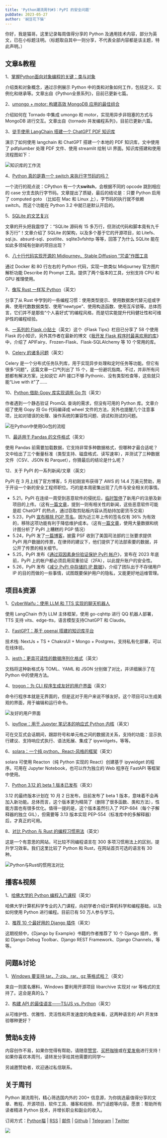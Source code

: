 ```yaml
---
title: 'Python潮流周刊#3：PyPI 的安全问题'
pubDate: 2023-05-27
author: '豌豆花下猫'
---
```


你好，我是猫哥。这里记录每周值得分享的 Python 及通用技术内容，部分为英文，已在小标题注明。（标题取自其中一则分享，不代表全部内容都是该主题，特此声明。）


## 文章&教程


1、[掌握Python面向对象编程的关键：类与对象](https://segmentfault.com/a/1190000043822529)

介绍类和对象概念，通过示例展示 Python 中的类和对象如何工作，包括定义、实例化和继承等。文章出自《Python全景系列》，目前已更新七篇。

2、[umongo + motor: 构建高效 MongoDB 应用的最佳组合](https://juejin.cn/post/7232977661207085117)

介绍如何在 Tornado 中集成 umongo 和 motor，实现用异步非阻塞的方式与 MongoDB 进行交互。文章出自《tornado 并发编程系列》，目前已更新六篇。

3、[徒手使用 LangChain 搭建一个 ChatGPT PDF 知识库](https://juejin.cn/post/7234821431804002365)

演示了如何使用 langchain 和 ChatGPT 搭建一个本地的 PDF 知识库，文中使用了 pdfplumber 处理 PDF 文件、使用 streamlit 绘制 UI 界面。知识库搭建和使用流程图如下：

![知识库的工作流](https://img.pythoncat.top/2023-05-27_langchain.png)

4、[Python 真的是靠一个 switch 来执行字节码的吗？](https://laike9m.com/blog/python-zhen-de-shi-kao-yi-ge-switch-lai-zhi-xing-zi-jie-ma-de-ma,138)

一个流行的观点说：CPython 有一个大**switch**，会根据不同的 opcode 跳到相应的 case 分支去执行字节码。文章提出了质疑，最后的结论是：只要 Python 启用了 computed goto （比如在 Mac 和 Linux 上），字节码的执行就不依赖 switch。而这个功能在 Python 3.2 中就已是默认开启的。

5、[SQLite 的文艺复兴](https://www.bmpi.dev/dev/renaissance-sqlite)

文章的开头把我震惊了：“SQLite 源码有 15 多万行，但测试代码和脚本竟有九千多万行”！文章介绍了 SQLite 的架构，以及多个基于它的开源项目，如 Litefs、sql.js、absurd-sql、postlite、sqlite3vfshttp 等等，回答了为什么 SQLite 能在如此多领域有创新的项目出现？

6、[八十行代码实现开源的 Midjourney、Stable Diffusion “咒语”作图工具](https://soulteary.com/2023/04/05/eighty-lines-of-code-to-implement-the-open-source-midjourney-and-stable-diffusion-spell-drawing-tool.html#%E5%86%99%E5%9C%A8%E5%89%8D%E9%9D%A2)

通过 Docker 和 80 行左右的 Python 代码，实现一款类似 Midjourney 官方图片解析功能 Describe 的 Prompt 工具。提供了两个版本的工具，分别支持 CPU 和 GPU 推理使用。

7、[像写 Rust 一样写 Python](https://kobzol.github.io/rust/python/2023/05/20/writing-python-like-its-rust.html)（英文）

分享了从 Rust 中学到的一些编程习惯：使用类型提示、使用数据类代替元组或字典、使用代数数据类型、使用“newtype”、使用构造函数、使用互斥锁等。总体而言，它们并不是那些“个人喜好式”的编程风格，而是切实能提升代码健壮性和可维护性的编程经验。

8、[一系列的 Flask 小贴士](https://www.patricksoftwareblog.com/flask_tips.html)（英文）这个《Flask Tips》栏目已分享了 58 个使用 Flask 的小知识，另外其作者在最新的博文《[我开发 Flask 程序时最喜欢用的库](https://www.patricksoftwareblog.com/my_favorite_python_packages_for_flask.html)》中，介绍了 APIFairy、Frozen-Flask、Flask-SQLAlchemy 等 10 个常用的库。

9、[Celery 的诸多问题](https://steve.dignam.xyz/2023/05/20/many-problems-with-celery/)（英文）

Celery 是一个分布式任务队列库，用于实现异步处理和定时任务等功能。但它有很多“问题”，这篇文章一口气列出了 15 个，是一份避坑指南。不过，并非所有问题都有解决方案，比如说它 API 接口不够 Pythonic、没有类型检查等，这些就只能“Live with it”了……

10、[Python 借助 Gopy 库实现调用 Go 包](https://last9.io/blog/using-golang-package-in-python-using-gopy/)（英文）

作者遇到一个静态验证 PromQL 查询的需求，但没有可用的 Python 库。文章介绍了使用  Gopy 将 Go 代码编译成 wheel 文件的方法，另外也提醒几个注意事项，比如对错误的处理、操作系统的兼容性问题、调试和测试的问题。

![在Python中使用Go包的流程](https://img.pythoncat.top/2023-05-27_gopy.png)

11、[最适用于 Pandas 的文件格式](https://pythonspeed.com/articles/best-file-format-for-pandas/)（英文）

使用 Pandas 前需要加载数据，它支持非常多种数据格式，但哪种才最合适呢？文中给出了三个衡量标准（类型支持、磁盘格式、读写速率），并测试了三种数据文件（CSV、JSON 和 Parquet），你猜最后的结论是什么呢？

12、关于 PyPI 的一系列新闻/文章（英文）

PyPI 在 3 月上线了官方博客，5 月初刚宣布获得了 AWS 的 14.4 万美元赞助，用于开设一个新的安全工程师职位。巧的是本周密集出现了几件与安全相关的事情。

- 5.21，PyPI 在连续一周受到恶意软件的侵扰后，[临时暂停](https://status.python.org/incidents/qy2t9mjjcc7g)了新用户的注册及新项目的上传。（这有[一篇文章](https://programmingeeksclub.com/pypi-security-threats-implications-python-community)，提到一则有相关性的新闻，这些恶意软件可能是趁 ChatGPT 的热点，通过窃取剪贴板内容从而劫持加密货币交易）
- 5.23，PyPI [宣布移除 PGP 签名](https://blog.pypi.org/posts/2023-05-23-removing-pgp/)，因为近三年上传的签名仅有 36% 为有效的，移除这项功能有利于降低维护成本。（这有[一篇文章](https://blog.yossarian.net/2023/05/21/PGP-signatures-on-PyPI-worse-than-useless)，使用大量数据和统计图分析了 PyPI 上糟糕的 PGP 情况）
- 5.24，PyPI 发了[一篇博客](https://blog.pypi.org/posts/2023-05-24-pypi-was-subpoenaed)，披露 PSF 收到了美国司法部的三张要求提供 PyPI 用户数据的传票，在律师的建议下，他们提供了司法部索要的数据，并公开了传票的相关细节。
- 5.25，PyPI 发布《[通过双因素身份验证保护 PyPI 帐户](https://blog.pypi.org/posts/2023-05-25-securing-pypi-with-2fa)》，宣布在 2023 年底前，PyPI 上的帐户都必须启用双重验证（2FA），以此提升账户的安全性。
- 5.26，PyPI 发布《[减少 PyPI 中存储的 IP 数据](https://blog.pypi.org/posts/2023-05-26-reducing-stored-ip-data)》，介绍了团队出于不存储用户 IP 的目的而做的一些事情，试图既要保护用户的隐私，又能更好地运维管理。

## 项目&资源

1、[CyberWaifu：使用 LLM 和 TTS 实现的聊天机器人](https://github.com/Syan-Lin/CyberWaifu)

使用 LangChain 作为 LLM 主体框架，使用 go-cqhttp 进行 QQ 机器人部署，TTS 支持 vits、edge-tts，语言模型支持ChatGPT 和 Claude。

2、[FastGPT：基于 openai 搭建的知识库平台](https://github.com/c121914yu/FastGPT)

技术栈: NextJs + TS + ChakraUI + Mongo + Postgres，支持私有化部署，可以在线体验。

3、[jesth：更具可读性的数据序列化格式](https://github.com/pyrustic/jesth)（英文）

文档将这种新格式与 TOML、YAML 和 JSON 分别做了对比，并详细展示了在 Python 中的使用方法。

4、[trogon：为 CLI 程序生成友好的用户界面](https://github.com/Textualize/trogon)（英文）

命令行程序本就是无界面的，但是这对于用户来说不够友好。这个项目可以生成美观的界面，用于编辑和运行命令。

![友好的用户界面](https://img.pythoncat.top/2023-05-27_cli.png)

5、[ipyflow：用于 Jupyter 笔记本的响应式 Python 内核](https://github.com/ipyflow/ipyflow)（英文）

可在交互式会话期间，跟踪符号和单元格之间的数据流关系，支持的功能：显示执行建议、支持响应式执行、语法拓展、集成了 ipywidgets，等等。

6、[solara：一个纯 python、React-风格的框架](https://github.com/widgetti/solara)（英文）

solara 可使用 Reacton（纯 Python 实现的 React）创建基于 ipywidget 的程序。可用在 Jupyter Notebook，也可以作为独立的 Web 程序在 FastAPI 等框架中使用。

7、[Python 3.12 的 beta 1 版本已发布](https://pythoninsider.blogspot.com/2023/05/python-3120-beta-1-released.html)（英文）

3.12 的最终版本计划在 10 月 2 日发布，目前发布了 beta 1 版本，意味着不会再加入新功能。总体而言，这个版本更为精简了（删除了很多函数、类和方法），性能方面也有很多优化。值得一提的是，这个版本虽然引入了 PEP-684（每个子解释器的独立 GIL），但需要等 3.13 版本实现 PEP-554（标准库中的多解释器）后，才真正的可用。

8、[对比 Python 与 Rust 的编程习惯用法](https://programming-idioms.org/cheatsheet/Python/Rust)（英文）

这是一个有意思的网站，可比较不同编程语言在 300 多项习惯用法上的区别，提升学习效率。我们这里比较了 Python 和 Rust，在网站首页可选的语言有 30 种。

![Python与Rust的惯用法对比](https://img.pythoncat.top/2023-05-27_idioms.png)

## 播客&视频

1、[哈佛大学的 Python 编程入门课程](https://www.edx.org/course/cs50s-introduction-to-programming-with-python)（英文）

哈佛大学计算机科学专业的入门课程，向初学者介绍计算机科学和编程基础，以及如何使用 Python 进行编程。目前已有 50 万人参与学习。

2、[推荐 10 个最好用的 Django 插件](https://pybit.es/articles/django-plugin-recommendations-by-antonio-mele-top-10-picks-for-web-development/)（英文）

这期视频中，《Django by Example》书籍的作者推荐了 10 个 Django 插件，例如 Django Debug Toolbar、Django REST Framework、Django Channels，等等。

## 问题&讨论

1、[Windows 要支持 tar、7-zip、rar、gz 等格式啦？](https://tech.slashdot.org/story/23/05/23/1940217/28-years-later-windows-finally-supports-rar-files)（英文）

来自一则匿名爆料，Windows 要利用开源项目 libarchive 实现对 rar 等格式的支持了。这会是真的么？

2、[构建 API 的最佳语言——TS/JS vs. Python](https://www.reddit.com/r/Python/comments/13nfyir/best_language_for_building_apis_tsjs_vs_py/)（英文）

从可维护性、优雅性、灵活性和开发速度的角度来看，这两种语言的 API 开发体验哪种更好？

## 赞助&支持

内容创作不易，如果你觉得有帮助，请随意[赞赏](https://img.pythoncat.top/wechat_code.png)、[买杯咖啡](https://www.buymeacoffee.com/pythoncat)或在[爱发电](https://afdian.net/a/pythoncat)进行支持！如果你喜欢本周刊，请转发分享给其他需要的同学～

另诚邀赞助者，欢迎通过私信联系。

## 关于周刊

Python 潮流周刊，精心筛选国内外的 200+ 信息源，为你挑选最值得分享的文章、教程、开源项目、软件工具、播客和视频、热门话题等内容。愿景：帮助所有读者精进 Python 技术，并增长职业和副业的收入。

订阅方式：[Python猫](https://img.pythoncat.top/python_cat.jpg) | [RSS](https://pythoncat.top/rss.xml) | [邮件](https://pythoncat.substack.com) | [Github](https://github.com/chinesehuazhou/python-weekly) | [Telegram](https://t.me/pythontrendingweekly) | [Twitter](https://twitter.com/chinesehuazhou)

![](https://img.pythoncat.top/pythoncat.png)